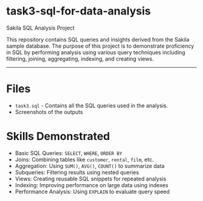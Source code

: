 # task3-sql-for-data-analysis
Sakila SQL Analysis Project

This repository contains SQL queries and insights derived from the Sakila sample database. The purpose of this project is to demonstrate proficiency in SQL by performing analysis using various query techniques including filtering, joining, aggregating, indexing, and creating views.

---

# Files

- `task3.sql` - Contains all the SQL queries used in the analysis.
- Screenshots of the outputs


# Skills Demonstrated

- Basic SQL Queries: `SELECT`, `WHERE`, `ORDER BY`
- Joins: Combining tables like `customer`, `rental`, `film`, etc.
- Aggregation: Using `SUM()`, `AVG()`, `COUNT()` to summarize data
- Subqueries: Filtering results using nested queries
- Views: Creating reusable SQL snippets for repeated analysis
- Indexing: Improving performance on large data using indexes
- Performance Analysis: Using `EXPLAIN` to evaluate query speed

